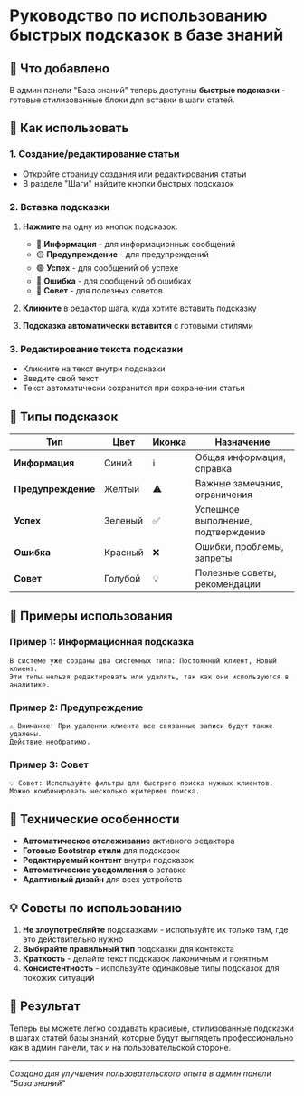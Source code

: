# Руководство по использованию быстрых подсказок в базе знаний

## 🎯 Что добавлено

В админ панели "База знаний" теперь доступны **быстрые подсказки** - готовые стилизованные блоки для вставки в шаги статей.

## 🚀 Как использовать

### 1. Создание/редактирование статьи
- Откройте страницу создания или редактирования статьи
- В разделе "Шаги" найдите кнопки быстрых подсказок

### 2. Вставка подсказки
1. **Нажмите** на одну из кнопок подсказок:
   - 🔵 **Информация** - для информационных сообщений
   - 🟡 **Предупреждение** - для предупреждений
   - 🟢 **Успех** - для сообщений об успехе
   - 🔴 **Ошибка** - для сообщений об ошибках
   - 🔵 **Совет** - для полезных советов

2. **Кликните** в редактор шага, куда хотите вставить подсказку

3. **Подсказка автоматически вставится** с готовыми стилями

### 3. Редактирование текста подсказки
- Кликните на текст внутри подсказки
- Введите свой текст
- Текст автоматически сохранится при сохранении статьи

## 🎨 Типы подсказок

| Тип | Цвет | Иконка | Назначение |
|-----|------|--------|------------|
| **Информация** | Синий | ℹ️ | Общая информация, справка |
| **Предупреждение** | Желтый | ⚠️ | Важные замечания, ограничения |
| **Успех** | Зеленый | ✅ | Успешное выполнение, подтверждение |
| **Ошибка** | Красный | ❌ | Ошибки, проблемы, запреты |
| **Совет** | Голубой | 💡 | Полезные советы, рекомендации |

## 📝 Примеры использования

### Пример 1: Информационная подсказка
```
В системе уже созданы два системных типа: Постоянный клиент, Новый клиент. 
Эти типы нельзя редактировать или удалять, так как они используются в аналитике.
```

### Пример 2: Предупреждение
```
⚠️ Внимание! При удалении клиента все связанные записи будут также удалены. 
Действие необратимо.
```

### Пример 3: Совет
```
💡 Совет: Используйте фильтры для быстрого поиска нужных клиентов. 
Можно комбинировать несколько критериев поиска.
```

## 🔧 Технические особенности

- **Автоматическое отслеживание** активного редактора
- **Готовые Bootstrap стили** для подсказок
- **Редактируемый контент** внутри подсказок
- **Автоматические уведомления** о вставке
- **Адаптивный дизайн** для всех устройств

## 💡 Советы по использованию

1. **Не злоупотребляйте** подсказками - используйте их только там, где это действительно нужно
2. **Выбирайте правильный тип** подсказки для контекста
3. **Краткость** - делайте текст подсказок лаконичным и понятным
4. **Консистентность** - используйте одинаковые типы подсказок для похожих ситуаций

## 🎯 Результат

Теперь вы можете легко создавать красивые, стилизованные подсказки в шагах статей базы знаний, которые будут выглядеть профессионально как в админ панели, так и на пользовательской стороне.

---

*Создано для улучшения пользовательского опыта в админ панели "База знаний"*

